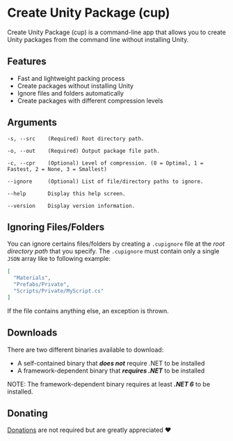 # Create Unity Package (cup)

Create Unity Package (cup) is a command-line app that allows you to create Unity packages from the command line without
installing Unity.

## Features

- Fast and lightweight packing process
- Create packages without installing Unity
- Ignore files and folders automatically
- Create packages with different compression levels

## Arguments

`-s, --src    (Required) Root directory path.`

`-o, --out    (Required) Output package file path.`

`-c, --cpr    (Optional) Level of compression. (0 = Optimal, 1 = Fastest, 2 = None, 3 = Smallest)`

`--ignore     (Optional) List of file/directory paths to ignore.`

`--help       Display this help screen.`

`--version    Display version information.`

## Ignoring Files/Folders

You can ignore certains files/folders by creating a `.cupignore` file at the *root directory path* that you specify.
The `.cupignore` must contain only a single `JSON` array like to following example:

```json
[
  "Materials",
  "Prefabs/Private",
  "Scripts/Private/MyScript.cs"
]
```

If the file contains anything else, an exception is thrown.

## Downloads

There are two different binaries available to download:

- A self-contained binary that ***does not*** require .NET to be installed
- A framework-dependent binary that ***requires .NET*** to be installed

NOTE: The framework-dependent binary requires at least ***.NET 6*** to be installed.

## Donating

[Donations](https://ko-fi.com/winterboltgames) are not required but are greatly appreciated ❤️
